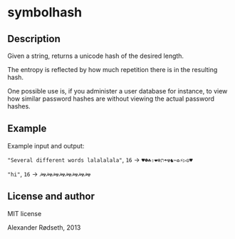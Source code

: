 symbolhash
==========

Description
-----------

Given a string, returns a unicode hash of the desired length.

The entropy is reflected by how much repetition there is in the resulting hash.

One possible use is, if you administer a user database for instance, to view how similar password hashes are without viewing the actual password hashes.

Example
-------

Example input and output:

```"Several different words lalalalala"```, ```16``` -> ```♥☻☘⇧❤❄תּ☂☢♞✂♻⚡▷☮♥```

```"hi"```, ```16``` -> ```☭☢☭☢☭☢☭☢☭☢☭☢☭☢☭☢```

License and author
------------------

MIT license

Alexander Rødseth, 2013
